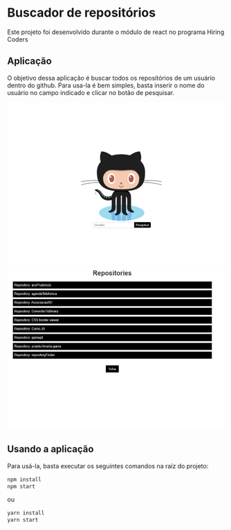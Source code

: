 # Buscador de repositórios 

Este projeto foi desenvolvido durante o módulo de react no programa Hiring Coders
## Aplicação

O objetivo dessa aplicação é buscar todos os repositórios de um usuário dentro do github.
Para usa-la é bem simples, basta inserir o nome do usuário no campo indicado e clicar no botão de pesquisar.


![](./src/assets/home.PNG)
![](./src/assets/busca.PNG)

## Usando a aplicação
Para usá-la, basta executar os seguintes comandos na raíz do projeto:
```
npm install
npm start
```

ou

```
yarn install
yarn start
```